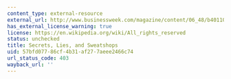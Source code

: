 ```yaml
---
content_type: external-resource
external_url: http://www.businessweek.com/magazine/content/06_48/b4011001.htm
has_external_license_warning: true
license: https://en.wikipedia.org/wiki/All_rights_reserved
status: unchecked
title: Secrets, Lies, and Sweatshops
uid: 57bfd077-86cf-4b31-af27-7aeee2466c74
url_status_code: 403
wayback_url: ''
---
```

